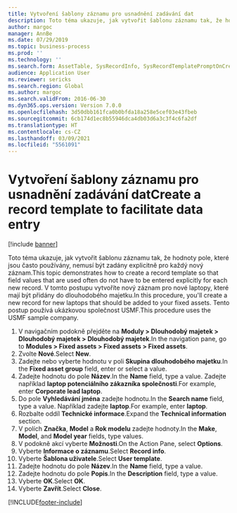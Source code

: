 ```yaml
---
title: Vytvoření šablony záznamu pro usnadnění zadávání dat
description: Toto téma ukazuje, jak vytvořit šablonu záznamu tak, že hodnoty pole, které jsou často používány, nemusí být zadány explicitně pro každý nový záznam.
author: margoc
manager: AnnBe
ms.date: 07/29/2019
ms.topic: business-process
ms.prod: ''
ms.technology: ''
ms.search.form: AssetTable, SysRecordInfo, SysRecordTemplatePromptOnCreate
audience: Application User
ms.reviewer: sericks
ms.search.region: Global
ms.author: margoc
ms.search.validFrom: 2016-06-30
ms.dyn365.ops.version: Version 7.0.0
ms.openlocfilehash: 3d50dbb161fca0b0bfda18a258e5cef03e43fbeb
ms.sourcegitcommit: 6cb174d1ec8b55946dca4db03d6a3c3f4c6fa2df
ms.translationtype: HT
ms.contentlocale: cs-CZ
ms.lasthandoff: 03/09/2021
ms.locfileid: "5561091"
---
```

# <a name="create-a-record-template-to-facilitate-data-entry"></a><span data-ttu-id="1ca39-103">Vytvoření šablony záznamu pro usnadnění zadávání dat</span><span class="sxs-lookup"><span data-stu-id="1ca39-103">Create a record template to facilitate data entry</span></span>

[!include [banner](../../includes/banner.md)]

<span data-ttu-id="1ca39-104">Toto téma ukazuje, jak vytvořit šablonu záznamu tak, že hodnoty pole, které jsou často používány, nemusí být zadány explicitně pro každý nový záznam.</span><span class="sxs-lookup"><span data-stu-id="1ca39-104">This topic demonstrates how to create a record template so that field values that are used often do not have to be entered explicitly for each new record.</span></span> <span data-ttu-id="1ca39-105">V tomto postupu vytvoříte nový záznam pro nové laptopy, které mají být přidány do dlouhodobého majetku.</span><span class="sxs-lookup"><span data-stu-id="1ca39-105">In this procedure, you'll create a new record for new laptops that should be added to your fixed assets.</span></span> <span data-ttu-id="1ca39-106">Tento postup používá ukázkovou společnost USMF.</span><span class="sxs-lookup"><span data-stu-id="1ca39-106">This procedure uses the USMF sample company.</span></span>

1. <span data-ttu-id="1ca39-107">V navigačním podokně přejděte na **Moduly > Dlouhodobý majetek > Dlouhodobý majetek > Dlouhodobý majetek**.</span><span class="sxs-lookup"><span data-stu-id="1ca39-107">In the navigation pane, go to **Modules > Fixed assets > Fixed assets > Fixed assets**.</span></span>
2. <span data-ttu-id="1ca39-108">Zvolte **Nové**.</span><span class="sxs-lookup"><span data-stu-id="1ca39-108">Select **New**.</span></span>
3. <span data-ttu-id="1ca39-109">Zadejte nebo vyberte hodnotu v poli **Skupina dlouhodobého majetku**.</span><span class="sxs-lookup"><span data-stu-id="1ca39-109">In the **Fixed asset group** field, enter or select a value.</span></span>
4. <span data-ttu-id="1ca39-110">Zadejte hodnotu do pole **Název**.</span><span class="sxs-lookup"><span data-stu-id="1ca39-110">In the **Name** field, type a value.</span></span> <span data-ttu-id="1ca39-111">Zadejte například **laptop potenciálního zákazníka společnosti**.</span><span class="sxs-lookup"><span data-stu-id="1ca39-111">For example, enter **Corporate lead laptop**.</span></span>  
5. <span data-ttu-id="1ca39-112">Do pole **Vyhledávání jména** zadejte hodnotu.</span><span class="sxs-lookup"><span data-stu-id="1ca39-112">In the **Search name** field, type a value.</span></span> <span data-ttu-id="1ca39-113">Například zadejte **laptop**.</span><span class="sxs-lookup"><span data-stu-id="1ca39-113">For example, enter **laptop**.</span></span>  
6. <span data-ttu-id="1ca39-114">Rozbalte oddíl **Technické informace**.</span><span class="sxs-lookup"><span data-stu-id="1ca39-114">Expand the **Technical information** section.</span></span>
7. <span data-ttu-id="1ca39-115">V polích **Značka**, **Model** a **Rok modelu** zadejte hodnoty.</span><span class="sxs-lookup"><span data-stu-id="1ca39-115">In the **Make**, **Model**, and **Model year** fields, type values.</span></span>
8. <span data-ttu-id="1ca39-116">V podokně akcí vyberte **Možnosti**.</span><span class="sxs-lookup"><span data-stu-id="1ca39-116">On the Action Pane, select **Options**.</span></span>
9. <span data-ttu-id="1ca39-117">Vyberte **Informace o záznamu**.</span><span class="sxs-lookup"><span data-stu-id="1ca39-117">Select **Record info**.</span></span>
10. <span data-ttu-id="1ca39-118">Vyberte **Šablona uživatele**.</span><span class="sxs-lookup"><span data-stu-id="1ca39-118">Select **User template**.</span></span>
11. <span data-ttu-id="1ca39-119">Zadejte hodnotu do pole **Název**.</span><span class="sxs-lookup"><span data-stu-id="1ca39-119">In the **Name** field, type a value.</span></span>
12. <span data-ttu-id="1ca39-120">Zadejte hodnotu do pole **Popis**.</span><span class="sxs-lookup"><span data-stu-id="1ca39-120">In the **Description** field, type a value.</span></span>
13. <span data-ttu-id="1ca39-121">Vyberte **OK**.</span><span class="sxs-lookup"><span data-stu-id="1ca39-121">Select **OK**.</span></span>
14. <span data-ttu-id="1ca39-122">Vyberte **Zavřít**.</span><span class="sxs-lookup"><span data-stu-id="1ca39-122">Select **Close**.</span></span>



[!INCLUDE[footer-include](../../../../includes/footer-banner.md)]